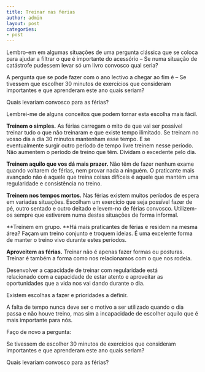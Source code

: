 ```yaml
---
title: Treinar nas férias
author: admin
layout: post
categories:
- post
---
```

Lembro-em em algumas situações de uma pergunta clássica que se coloca para ajudar a filtrar o que é importante do acessório &#8211; Se numa situação de catástrofe pudessem levar só um livro convosco qual seria?

A pergunta que se pode fazer com o ano lectivo a chegar ao fim é &#8211; Se tivessem que escolher 30 minutos de exercícios que consideram importantes e que aprenderam este ano quais seriam?

Quais levariam convosco para as férias?

Lembrei-me de alguns conceitos que podem tornar esta escolha mais fácil. 

**Treinem o simples.** As férias carregam o mito de que vai ser possível treinar tudo o que não treinaram e que existe tempo ilimitado. Se treinam no vosso dia a dia 30 minutos mantenham esse tempo. E se eventualmente surgir outro período de tempo livre treinem nesse período. Não aumentem o período de treino que têm. Dividam o excedente pelo dia.

**Treinem aquilo que vos dá mais prazer.** Não têm de fazer nenhum exame quando voltarem de férias, nem provar nada a ninguém. O praticante mais avançado não é aquele que treina coisas difíceis é aquele que mantém uma regularidade e consistência no treino.

**Treinem nos tempos mortos.** Nas férias existem muitos períodos de espera em variadas situações. Escolham um exercício que seja possível fazer de pé, outro sentado e outro deitado e levem-no de férias convosco. Utilizem-os sempre que estiverem numa destas situações de forma informal.

**Treinem em grupo. **Há mais praticantes de férias e residem na mesma área? Façam um treino conjunto e troquem ideias. É uma excelente forma de manter o treino vivo durante estes períodos. 

**Aproveitem as férias.** Treinar não é apenas fazer formas ou posturas. Treinar é também a forma como nos relacionamos com o que nos rodeia. 

Desenvolver a capacidade de treinar com regularidade está relacionado com a capacidade de estar atento e aproveitar as oportunidades que a vida nos vai dando durante o dia.

Existem escolhas a fazer e prioridades a definir. 

A falta de tempo nunca deve ser o motivo a ser utilizado quando o dia passa e não houve treino, mas sim a incapacidade de escolher aquilo que é mais importante para nós.

Faço de novo a pergunta:

Se tivessem de escolher 30 minutos de exercícios que consideram importantes e que aprenderam este ano quais seriam?

Quais levariam convosco para as férias?
